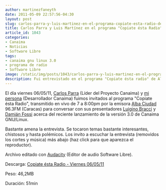```yaml
---
author: martinezfaneyth
date: 2011-05-09 22:57:56-04:30
layout: post
slug: carlos-parra-y-luis-martinez-en-el-programa-copiate-esta-radio-de-alba-ciudad-96-3fm-audio
title: Carlos Parra y Luis Martínez en el programa "Copiate ésta Radio" de Alba Ciudad 96.3FM [AUDIO]
article_id: 1043
categories:
- Canaima
- Noticias
- Software Libre
tags:
- canaima gnu linux 3.0
- programa de radio
- Software Libre
image: /static/img/posts/1043/carlos-parra-y-luis-martinez-en-el-programa-copiate-esta-radio-de-alba-ciudad-96-3fm-audio__1.jpg
description: Fui entrevistado en el programa "Copiate ésta radio" de Alba Ciudad para hablar de Canaima GNU/Linux.
---
```


El día viernes 06/05/11, [Carlos Parra](http://twitter.com/ceparraf) (Líder del Proyecto Canaima) y [mi persona](http://twitter.com/LuisAlejandro) (Desarrollador Canaima) fuimos invitados al programa "Copiate ésta Radio", transmitido en vivo de 7 a 8:00pm por la emisora [Alba Ciudad](http://albaciudad.org/) 96.3FM (Caracas) para conversar con sus presentadores [Luigino Bracci](http://twitter.com/lubrio) y [Damián Fossi](http://twitter.com/dam1an) acerca del reciente lanzamiento de la versión 3.0 de Canaima GNU/Linux.

Bastante amena la entrevista. Se tocaron temas bastante interesantes, chistosos y hasta polémicos. Los invito a escuchar la entrevista (removidos los cortes y música) más abajo (haz click para que aparezca el reproductor).

<span class="soundcloud" data-soundcloud-id="142174383"></span>

Archivo editado con [Audacity](http://audacity.es/) (Editor de audio Software Libre).

Descarga: [Copiate ésta Radio - Viernes 06/05/11](http://dl.dropboxusercontent.com/u/16329841/copiate.mp3)

Peso: 46,2MB

Duración: 51min
